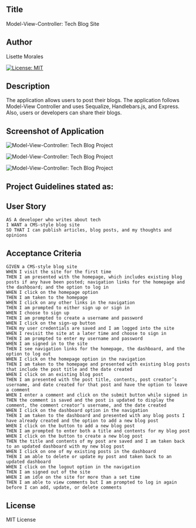 ## Title
Model-View-Controller: Tech Blog Site


## Author
Lisette Morales 

[![License: MIT](https://img.shields.io/badge/License-MIT-yellow.svg)](https://opensource.org/licenses/MIT)

## Description

The application allows users to post their blogs. The application follows Model-View Controller and uses Sequalize, Handlebars.js, and Express. Also, users or developers can share their blogs.

## Screenshot of Application
![Model-View-Controller: Tech Blog Project](https://user-images.githubusercontent.com/113862182/213027425-cf962dc2-f136-4f9b-9b6f-1d208426eb03.png)

![Model-View-Controller: Tech Blog Project](https://user-images.githubusercontent.com/113862182/213027636-0581bec8-2971-43ff-bc91-814d5f2d9bcd.png)

![Model-View-Controller: Tech Blog Project](https://user-images.githubusercontent.com/113862182/213027705-e0045142-4f86-485d-b9fb-9869f919dacd.png)

## Project Guidelines stated as:

## User Story

```
AS A developer who writes about tech
I WANT a CMS-style blog site
SO THAT I can publish articles, blog posts, and my thoughts and opinions
```

## Acceptance Criteria

```
GIVEN a CMS-style blog site
WHEN I visit the site for the first time
THEN I am presented with the homepage, which includes existing blog posts if any have been posted; navigation links for the homepage and the dashboard; and the option to log in
WHEN I click on the homepage option
THEN I am taken to the homepage
WHEN I click on any other links in the navigation
THEN I am prompted to either sign up or sign in
WHEN I choose to sign up
THEN I am prompted to create a username and password
WHEN I click on the sign-up button
THEN my user credentials are saved and I am logged into the site
WHEN I revisit the site at a later time and choose to sign in
THEN I am prompted to enter my username and password
WHEN I am signed in to the site
THEN I see navigation links for the homepage, the dashboard, and the option to log out
WHEN I click on the homepage option in the navigation
THEN I am taken to the homepage and presented with existing blog posts that include the post title and the date created
WHEN I click on an existing blog post
THEN I am presented with the post title, contents, post creator’s username, and date created for that post and have the option to leave a comment
WHEN I enter a comment and click on the submit button while signed in
THEN the comment is saved and the post is updated to display the comment, the comment creator’s username, and the date created
WHEN I click on the dashboard option in the navigation
THEN I am taken to the dashboard and presented with any blog posts I have already created and the option to add a new blog post
WHEN I click on the button to add a new blog post
THEN I am prompted to enter both a title and contents for my blog post
WHEN I click on the button to create a new blog post
THEN the title and contents of my post are saved and I am taken back to an updated dashboard with my new blog post
WHEN I click on one of my existing posts in the dashboard
THEN I am able to delete or update my post and taken back to an updated dashboard
WHEN I click on the logout option in the navigation
THEN I am signed out of the site
WHEN I am idle on the site for more than a set time
THEN I am able to view comments but I am prompted to log in again before I can add, update, or delete comments
```

## License
MIT License
